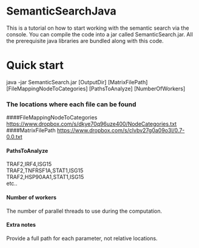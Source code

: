 SemanticSearchJava
==================

This is a tutorial on how to start working with the semantic search via the console. 
You can compile the code into a jar called SemanticSearch.jar. 
All the prerequisite java libraries are bundled along with this code.

# Quick start
java -jar SemanticSearch.jar [OutputDir] [MatrixFilePath] [FileMappingNodeToCategories] [PathsToAnalyze] [NumberOfWorkers]

### The locations where each file can be found
####FileMappingNodeToCategories 
https://www.dropbox.com/s/dkye70q96uze400/NodeCategories.txt
####MatrixFilePath 
https://www.dropbox.com/s/clvbv27g0a09o3l/0.7-0.0.txt
#### PathsToAnalyze
TRAF2,IRF4,ISG15 <br>
TRAF2,TNFRSF1A,STAT1,ISG15 <br>
TRAF2,HSP90AA1,STAT1,ISG15 <br>
etc..<br>

#### Number of workers
The number of parallel threads to use during the computation. 


#### Extra notes
Provide a full path for each parameter, not relative locations.








